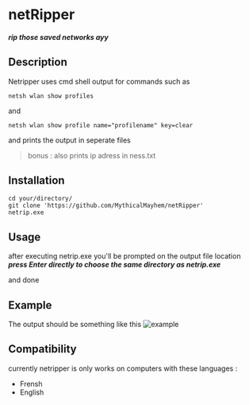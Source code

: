 # netRipper
##### rip those saved networks ayy


## Description
Netripper uses cmd shell output 
for commands such as 
```
netsh wlan show profiles
```
and
```
netsh wlan show profile name="profilename" key=clear
```
and prints the output in seperate files 
> bonus : also prints ip adress in ness.txt 


## Installation

```
cd your/directory/
git clone 'https://github.com/MythicalMayhem/netRipper'
netrip.exe
```

## Usage
after executing netrip.exe you'll be prompted on the output file location  
***press Enter directly to choose the same directory as netrip.exe***

and done

## Example 

The output should be something like this 
![example](/assets/exp.jpg)

## Compatibility
currently netripper is only works on computers with these languages : 
- Frensh
- English


